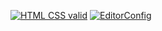 [![HTML CSS valid](https://github.com/HogHordGit/Web-developers_site/actions/workflows/HTML5Validator.yml/badge.svg)](https://github.com/HogHordGit/Web-developers_site/actions/workflows/HTML5Validator.yml)
[![EditorConfig](https://github.com/HogHordGit/Web-developers_site/actions/workflows/EditorConfig.yml/badge.svg)](https://github.com/HogHordGit/Web-developers_site/actions/workflows/EditorConfig.yml)